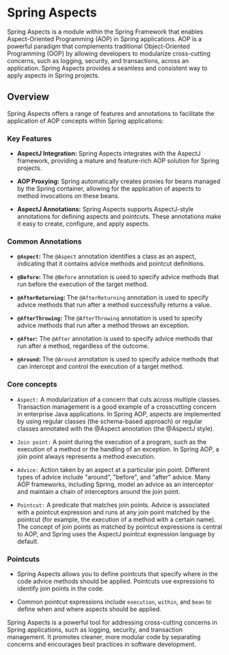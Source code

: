 # Spring Aspects

Spring Aspects is a module within the Spring Framework that enables Aspect-Oriented Programming (AOP) in Spring
applications. AOP is a powerful paradigm that complements traditional Object-Oriented Programming (OOP) by allowing
developers to modularize cross-cutting concerns, such as logging, security, and transactions, across an application.
Spring Aspects provides a seamless and consistent way to apply aspects in Spring projects.

## Overview

Spring Aspects offers a range of features and annotations to facilitate the application of AOP concepts within Spring
applications:

### Key Features

- **AspectJ Integration:** Spring Aspects integrates with the AspectJ framework, providing a mature and feature-rich AOP
  solution for Spring projects.

- **AOP Proxying:** Spring automatically creates proxies for beans managed by the Spring container, allowing for the
  application of aspects to method invocations on these beans.

- **AspectJ Annotations:** Spring Aspects supports AspectJ-style annotations for defining aspects and pointcuts. These
  annotations make it easy to create, configure, and apply aspects.

### Common Annotations

- **`@Aspect`:** The `@Aspect` annotation identifies a class as an aspect, indicating that it contains advice methods
  and pointcut definitions.

- **`@Before`:** The `@Before` annotation is used to specify advice methods that run before the execution of the target
  method.

- **`@AfterReturning`:** The `@AfterReturning` annotation is used to specify advice methods that run after a method
  successfully returns a value.

- **`@AfterThrowing`:** The `@AfterThrowing` annotation is used to specify advice methods that run after a method throws
  an exception.

- **`@After`:** The `@After` annotation is used to specify advice methods that run after a method, regardless of the
  outcome.

- **`@Around`:** The `@Around` annotation is used to specify advice methods that can intercept and control the execution
  of a target method.

### Core concepts

- `Aspect:` A modularization of a concern that cuts across multiple classes. Transaction management is a good example of
  a crosscutting concern in enterprise Java applications. In Spring AOP, aspects are implemented by using regular
  classes (the schema-based approach) or regular classes annotated with the @Aspect annotation (the @AspectJ style).

- `Join point:` A point during the execution of a program, such as the execution of a method or the handling of an
  exception. In Spring AOP, a join point always represents a method execution.

- `Advice:` Action taken by an aspect at a particular join point. Different types of advice include "around", "before",
  and "after" advice. Many AOP frameworks, including Spring, model an advice as an
  interceptor and maintain a chain of interceptors around the join point.

- `Pointcut:` A predicate that matches join points. Advice is associated with a pointcut expression and runs at any join
  point matched by the pointcut (for example, the execution of a method with a certain name). The concept of join points
  as matched by pointcut expressions is central to AOP, and Spring uses the AspectJ pointcut expression language by
  default.

### Pointcuts

- Spring Aspects allows you to define pointcuts that specify where in the code advice methods should be applied.
  Pointcuts use expressions to identify join points in the code.

- Common pointcut expressions include `execution`, `within`, and `bean` to define when and where aspects should be
  applied.

Spring Aspects is a powerful tool for addressing cross-cutting concerns in Spring applications, such as logging,
security, and transaction management. It promotes cleaner, more modular code by separating concerns and encourages best
practices in software development.
